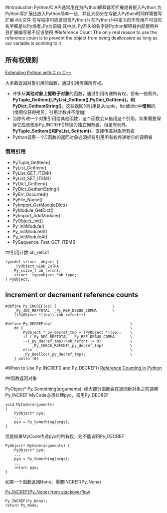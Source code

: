 #Introduction
Python/C API通常用在为Python解释器写扩展或者嵌入Python
为Python写扩展比嵌入Python简单一些，并且大部分在写嵌入Python时同样需要写扩展
#头文件
在写程序时应该包含Python.h
在Python.h中定义的所有用户可见的名字都是以Py或者_Py为前缀.其中以_Py开头的名字是Python解释器内部使用并且扩展编写者不应该使用
#Reference Count
    The only real reason to use the reference count is to prevent the object from being deallocated as long as our variable is pointing to it
## 所有权规则
[Extending Python with C or C++](http://www.incoding.org/admin/archives/808.html)

大多数返回对象引用的函数，通过引用传递所有权。
* 许多从**其他对象上提取子对象**的函数，通过引用传递所有权，但有一些例外，**PyTuple_GetItem(),PyList_GetItem(),PyDict_GetItem()，和PyDict_GetItemString()**，这些返回的引用是从tuple，list或dict中**借用**的.(借用仅获得拷贝，引用计数并不增加)
* 当你传递一个对象引用给其他函数，这个函数会从借用这个引用，如果需要保存它应该使用Py_INCREF()转换为独立拥有者。但是有例外，**PyTuple_SetItem()和PyList_SetItem()**，直接传递对象所有权
* Python调用一个C函数的返回对象必须拥有引用所有权传递给它的调用者    

### 借用引用
* PyTuple_GetItem()
* PyList_GetItem()
* PyList_GET_ITEM()
* PyList_SET_ITEM()
* PyDict_GetItem()
* PyDict_GetItemString()
* PyErr_Occurred()
* PyFile_Name()
* PyImport_GetModuleDict()
* PyModule_GetDict()
* PyImport_AddModule()
* PyObject_Init()
* Py_InitModule()
* Py_InitModule3()
* Py_InitModule4()
* PySequence_Fast_GET_ITEM()

##引用计数 ob_refcnt

```
typedef struct _object {
    _PyObject_HEAD_EXTRA
    Py_ssize_t ob_refcnt;
    struct _typeobject *ob_type;
} PyObject;                    
```

## increment or decrement reference counts
```
#define Py_INCREF(op) (                         \
    _Py_INC_REFTOTAL  _Py_REF_DEBUG_COMMA       \
    ((PyObject *)(op))->ob_refcnt++)

#define Py_DECREF(op)                                   \
    do {                                                \
        PyObject *_py_decref_tmp = (PyObject *)(op);    \
        if (_Py_DEC_REFTOTAL  _Py_REF_DEBUG_COMMA       \
        --(_py_decref_tmp)->ob_refcnt != 0)             \
            _Py_CHECK_REFCNT(_py_decref_tmp)            \
        else                                            \
        _Py_Dealloc(_py_decref_tmp);                    \
    } while (0)
```

#When to Use Py_INCREF() and Py_DECREF()
[Reference Counting in Python](http://edcjones.tripod.com/refcount.html)

##函数返回对象

PyObject* Py_Something(arguments);
绝大部分函数会在返回新对象之前调用Py_INCREF
MyCode必须处理pyo，调用Py_DECREF

```
void MyCode(arguments)
{
    PyObject* pyo;
    ...
    pyo = Py_Something(args);
}
```

但是如果MyCode传递pyo的所有权，则不能调用Py_DECREF

```
PyObject* MyCode(arguments) {
    PyObject* pyo;
    ...
    pyo = Py_Something(args);
    ...
    return pyo;
}
```
如果一个函数返回None，需要INCREF(Py_None)

[Py_INCREF(Py_None) from stackoverflow](http://stackoverflow.com/questions/15287590/why-should-py-increfpy-none-be-required-before-returning-py-none-in-c)

```
Py_INCREF(Py_None);
return Py_None;
```

